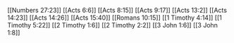 [[Numbers 27:23]]
[[Acts 6:6]]
[[Acts 8:15]]
[[Acts 9:17]]
[[Acts 13:2]]
[[Acts 14:23]]
[[Acts 14:26]]
[[Acts 15:40]]
[[Romans 10:15]]
[[1 Timothy 4:14]]
[[1 Timothy 5:22]]
[[2 Timothy 1:6]]
[[2 Timothy 2:2]]
[[3 John 1:6]]
[[3 John 1:8]]
